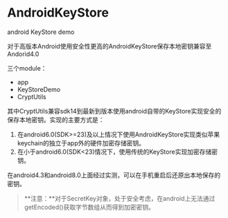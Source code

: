 # AndroidKeyStore
android KeyStore demo

对于高版本Android使用安全性更高的AndroidKeyStore保存本地密钥兼容至Andorid4.0

三个module：
- app
- KeyStoreDemo
- CryptUtils

其中CryptUtils兼容sdk14到最新到版本使用android自带的KeyStore实现安全的保存本地密钥。实现的主要方式是：
1. 在android6.0(SDK>=23)及以上情况下使用AndroidKeyStore实现类似苹果keychain的独立于app外的硬件加密存储密钥。
2. 在小于android6.0(SDK<23)情况下，使用传统的KeyStore实现加密存储密钥。

在android4.3和android8.0上面经过实测，可以在手机重启后还原出本地保存的密钥。

>**注意：**对于SecretKey对象，处于安全考虑，在android上无法通过getEncoded()获取字节数组从而得到加密密钥。
